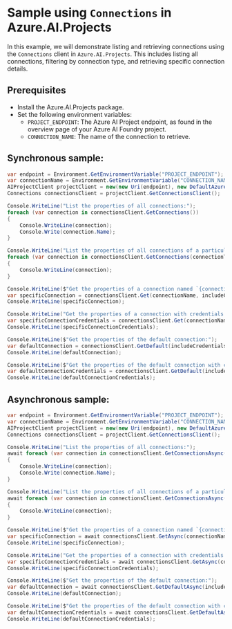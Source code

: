 # Sample using `Connections` in Azure.AI.Projects

In this example, we will demonstrate listing and retrieving connections using the `Connections` client in `Azure.AI.Projects`. This includes listing all connections, filtering by connection type, and retrieving specific connection details.

## Prerequisites

- Install the Azure.AI.Projects package.
- Set the following environment variables:
  - `PROJECT_ENDPOINT`: The Azure AI Project endpoint, as found in the overview page of your Azure AI Foundry project.
  - `CONNECTION_NAME`: The name of the connection to retrieve.

## Synchronous sample:
```C# Snippet:ConnectionsExampleSync
var endpoint = Environment.GetEnvironmentVariable("PROJECT_ENDPOINT");
var connectionName = Environment.GetEnvironmentVariable("CONNECTION_NAME");
AIProjectClient projectClient = new(new Uri(endpoint), new DefaultAzureCredential());
Connections connectionsClient = projectClient.GetConnectionsClient();

Console.WriteLine("List the properties of all connections:");
foreach (var connection in connectionsClient.GetConnections())
{
    Console.WriteLine(connection);
    Console.Write(connection.Name);
}

Console.WriteLine("List the properties of all connections of a particular type (e.g., Azure OpenAI connections):");
foreach (var connection in connectionsClient.GetConnections(connectionType: ConnectionType.AzureOpenAI))
{
    Console.WriteLine(connection);
}

Console.WriteLine($"Get the properties of a connection named `{connectionName}`:");
var specificConnection = connectionsClient.Get(connectionName, includeCredentials: false);
Console.WriteLine(specificConnection);

Console.WriteLine("Get the properties of a connection with credentials:");
var specificConnectionCredentials = connectionsClient.Get(connectionName, includeCredentials: true);
Console.WriteLine(specificConnectionCredentials);

Console.WriteLine($"Get the properties of the default connection:");
var defaultConnection = connectionsClient.GetDefault(includeCredentials: false);
Console.WriteLine(defaultConnection);

Console.WriteLine($"Get the properties of the default connection with credentials:");
var defaultConnectionCredentials = connectionsClient.GetDefault(includeCredentials: true);
Console.WriteLine(defaultConnectionCredentials);
```

## Asynchronous sample:
```C# Snippet:ConnectionsExampleAsync
var endpoint = Environment.GetEnvironmentVariable("PROJECT_ENDPOINT");
var connectionName = Environment.GetEnvironmentVariable("CONNECTION_NAME");
AIProjectClient projectClient = new(new Uri(endpoint), new DefaultAzureCredential());
Connections connectionsClient = projectClient.GetConnectionsClient();

Console.WriteLine("List the properties of all connections:");
await foreach (var connection in connectionsClient.GetConnectionsAsync())
{
    Console.WriteLine(connection);
    Console.Write(connection.Name);
}

Console.WriteLine("List the properties of all connections of a particular type (e.g., Azure OpenAI connections):");
await foreach (var connection in connectionsClient.GetConnectionsAsync(connectionType: ConnectionType.AzureOpenAI))
{
    Console.WriteLine(connection);
}

Console.WriteLine($"Get the properties of a connection named `{connectionName}`:");
var specificConnection = await connectionsClient.GetAsync(connectionName, includeCredentials: false);
Console.WriteLine(specificConnection);

Console.WriteLine("Get the properties of a connection with credentials:");
var specificConnectionCredentials = await connectionsClient.GetAsync(connectionName, includeCredentials: true);
Console.WriteLine(specificConnectionCredentials);

Console.WriteLine($"Get the properties of the default connection:");
var defaultConnection = await connectionsClient.GetDefaultAsync(includeCredentials: false);
Console.WriteLine(defaultConnection);

Console.WriteLine($"Get the properties of the default connection with credentials:");
var defaultConnectionCredentials = await connectionsClient.GetDefaultAsync(includeCredentials: true);
Console.WriteLine(defaultConnectionCredentials);
```
